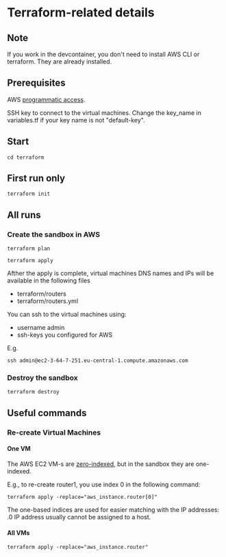 # Terraform-related details

## Note
If you work in the devcontainer, you don't need to install AWS CLI or terraform. They are already installed.

## Prerequisites
AWS [programmatic access](https://docs.aws.amazon.com/general/latest/gr/aws-sec-cred-types.html#access-keys-and-secret-access-keys).

SSH key to connect to the virtual machines. Change the key_name in variables.tf if your key name is not "default-key".

## Start
`cd terraform`

## First run only
`terraform init`

## All runs
### Create the sandbox in AWS
`terraform plan`

`terraform apply`

Afther the apply is complete, virtual machines DNS names and IPs will be available in the following files
- terraform/routers
- terraform/routers.yml

You can ssh to the virtual machines using:
- username admin
- ssh-keys you configured for AWS

E.g.

`ssh admin@ec2-3-64-7-251.eu-central-1.compute.amazonaws.com`

### Destroy the sandbox
`terraform destroy`

## Useful commands
### Re-create Virtual Machines
#### One VM
The AWS EC2 VM-s are [zero-indexed](https://en.wikipedia.org/wiki/Zero-based_numbering), but in the sandbox they are one-indexed. 

E.g., to re-create router1, you use index 0 in the following command:

`terraform apply -replace="aws_instance.router[0]"`

The one-based indices are used for easier matching with the IP addresses: .0 IP address usually cannot be assigned to a host.

#### All VMs
`terraform apply -replace="aws_instance.router"`
